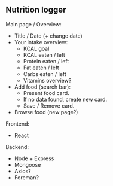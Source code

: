 Nutrition logger
------------------------------
Main page / Overview:
- Title / Date (+ change date)
- Your intake overview:
  - KCAL goal
  - KCAL eaten / left
  - Protein eaten / left
  - Fat eaten / left
  - Carbs eaten / left
  - Vitamins overview?
- Add food (search bar):
  - Present food card.
  - If no data found, create new card.
  - Save / Remove card.
- Browse food (new page?)

Frontend:
- React

Backend:
- Node + Express
- Mongoose
- Axios?
- Foreman?
